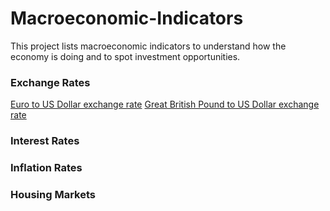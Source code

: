 # Macroeconomic-Indicators
This project lists macroeconomic indicators to understand how the economy is doing and to spot investment opportunities.

### Exchange Rates
[Euro to US Dollar exchange rate](https://www.google.com/finance/quote/EUR-USD)
[Great British Pound to US Dollar exchange rate](https://www.google.com/finance/quote/GBP-USD)
### Interest Rates


### Inflation Rates


### Housing Markets
